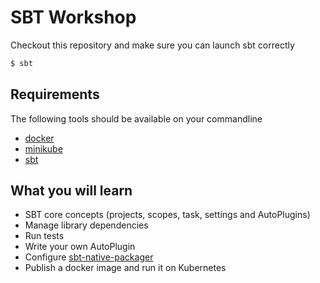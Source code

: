 # SBT Workshop

Checkout this repository and make sure you can launch sbt correctly

```bash
$ sbt
```

## Requirements

The following tools should be available on your commandline

- [docker](https://www.docker.com/)
- [minikube](https://kubernetes.io/docs/getting-started-guides/minikube/)
- [sbt](http://www.scala-sbt.org/0.13/docs/Setup.html)

## What you will learn

- SBT core concepts (projects, scopes, task, settings and AutoPlugins)
- Manage library dependencies
- Run tests
- Write your own AutoPlugin
- Configure [sbt-native-packager](https://github.com/sbt/sbt-native-packager)
- Publish a docker image and run it on Kubernetes